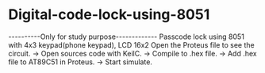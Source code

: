 # Digital-code-lock-using-8051
----------Only for study purpose-------------
Passcode lock using 8051 with 4x3 keypad(phone keypad), LCD 16x2
Open the Proteus file to see the circuit.
-> Open sources code with KeilC.
-> Compile to .hex file.
-> Add .hex file to AT89C51 in Proteus.
-> Start simulate.

